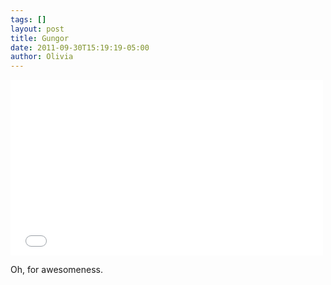 ```yaml
---
tags: []
layout: post
title: Gungor
date: 2011-09-30T15:19:19-05:00
author: Olivia
---
```


<iframe width="500" height="281" src="//www.youtube.com/embed/9vHFsXOdTt0" frameborder="0" allowfullscreen></iframe>

Oh, for awesomeness.
